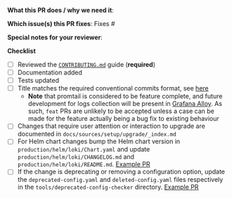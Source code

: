 **What this PR does / why we need it**:

**Which issue(s) this PR fixes**:
Fixes #<issue number>

**Special notes for your reviewer**:

**Checklist**
- [ ] Reviewed the [`CONTRIBUTING.md`](https://github.com/grafana/loki/blob/main/CONTRIBUTING.md) guide (**required**)
- [ ] Documentation added
- [ ] Tests updated
- [ ] Title matches the required conventional commits format, see [here](https://www.conventionalcommits.org/en/v1.0.0/)
  - **Note** that promtail is considered to be feature complete, and future development for logs collection will be present in [Grafana Alloy](https://github.com/grafana/alloy). As such, `feat` PRs are unlikely to be accepted unless a case can be made for the feature actually being a bug fix to existing behaviour
- [ ] Changes that require user attention or interaction to upgrade are documented in `docs/sources/setup/upgrade/_index.md`
- [ ] For Helm chart changes bump the Helm chart version in `production/helm/loki/Chart.yaml` and update `production/helm/loki/CHANGELOG.md` and `production/helm/loki/README.md`. [Example PR](https://github.com/grafana/loki/commit/d10549e3ece02120974929894ee333d07755d213)
- [ ] If the change is deprecating or removing a configuration option, update the `deprecated-config.yaml` and `deleted-config.yaml` files respectively in the `tools/deprecated-config-checker` directory. [Example PR](https://github.com/grafana/loki/pull/10840/commits/0d4416a4b03739583349934b96f272fb4f685d15)
